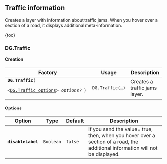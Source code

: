 ## Traffic information

Creates a layer with information about traffic jams. When you hover over a section of a road,
it displays additional meta-information.

{toc}

### DG.Traffic

#### Creation

<table>
    <thead>
        <tr>
            <th>Factory</th>
            <th>Usage</th>
            <th>Description</th>
        </tr>
    </thead>
    <tbody>
        <tr>
            <td><code><b>DG.Traffic</b>(
                <nobr>&lt;<a href="#options">DG.Traffic options</a>&gt; <i>options?</i> )</nobr>
            </code></td>
            <td><code>DG.Traffic(&hellip;)</code></td>
            <td>Creates a traffic jams layer.</td>
        </tr>
    </tbody>
</table>

#### Options

<table>
    <thead>
        <tr>
            <th>Option</th>
            <th>Type</th>
            <th>Default</th>
            <th>Description</th>
        </tr>
    </thead>
    <tbody>
        <tr>
            <td><code><b>disableLabel</b></code></td>
            <td><code>Boolean</code></td>
            <td><code><span class="string">false</span></td>
            <td>If you send the value= true, then, when you hover over a section of a road,
                the additional information will not be displayed.</td>
        </tr>
    </tbody>
</table>
